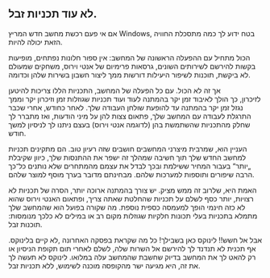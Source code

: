 ﻿



<h2>לא עוד תכניות זבל.</h2>

 אם אי פעם רכשת מחשב חדש המריץ Windows, בטח ידוע לך כמה מתסכלת החוויה הזאת יכולה להיות.

הכול מתחיל עם ההפעלה הראשונה של המחשב: אין ספור חלונות נפתחים, מופיעות בקשות להירשם 
לשירותים השונים, גרסאות פרימיום של אנטי וירוס, משחקים שמעולם לא ביקשת, תוכנות לשיפור היעילות 
דורשות ממך ליצור חשבון בשירות שלהן וכדומה.

 אך זה לא הכול. עם כל הפעלה של המחשב, התכניות הללו צריכות להיטען  
לזיכרון, כך הולך לאיבוד זמן יקר בהמתנה לעוד ועוד תכניות שגוזלות זמן וזיכרון יקר וממך נגזל זמן יקר בהמתנה עד להופעת שולחן העבודה שלך.
לאחר כחודש, אחרי שכבר התרגלת לעבודה עם המחשב שלך, פתאום צצות להן על מיני הודעות, ואז 
מתברר לך שחלק מהתכניות שהשתמשת בהן (לדוגמה אנטי וירוס) בעצם ניתנו לך לניסיון למשך חודש.

העניין הוא, שמרבית מיצרני המחשבים חושבים שזה רעיון טוב. הם מתקינים תכניות למחשב החדש שלך
תוך חשיבה שמהלך זה ישפר את ההתנסות שלך, כיוון שקיבלת „יותר“ בעבור המחיר ששילמת ובכך לבדל 
את עצמם מהמתחרים שלא נותנים כל־כך הרבה שיפורים ותוספות למערכות שלהם. מבחינתם מדובר 
בערך מוסף למוצר שלהם.

האמת היא, שלרוב זה ממש מציק. יש צורך בהמתנה ארוכה יותר, הסרה של תכניות לא רצויות, יותר כסף 
לשלם על תכניות שהחלטת שאתה צריך, ופתאום האנטי וירוס שהוא לא כזה חינמי הופך למעמסה כספית נוספת.
 מה שקורה בפועל הוא שהמחשב שלך מתמלא בתכניות בעלי תכונות חלקיות שגוזלות מקום רב או במילים לא כלכך מנומסות: תוכנות זבל.


אבל אל חשש!! לינוקס כאן בשבילך! כל מה שקראת בפסקה האחרונה ,לא קיים בלינוקס. אף תכנית לא
תנדנד לך להירשם אל השרות שלה, לשלם לאחרי תום תקופת הניסיון או רק להאט לך את המחשב בדיוק
שחשבת שהמחשב עלה במלואו. לינוקס לא תעשה לך את זה, היא מגיעה ישר מהקופסה מוכנה לשימוש,
ללא תכניות זבל.




